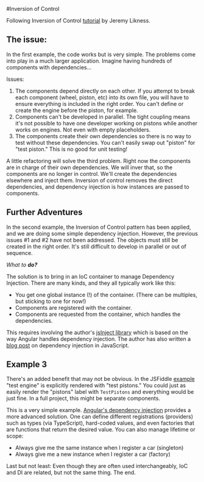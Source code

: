 #Inversion of Control

Following Inversion of Control [tutorial](https://dev.to/azure/dependency-injection-in-javascript-101-2b1e) by Jeremy Likness. 

## The issue:
In the first example, the code works but is very simple.  The problems come into play in a much larger application.  Imagine having hundreds of components with dependencies...

Issues: 

<ol>
    <li>The components depend directly on each other.  If you attempt to break each component (wheel, piston, etc) into its own file, you will have to ensure everything is included in the right order.  You can't define or create the engine before the piston, for example.</li>
    <li>Components can't be developed in parallel.  The tight coupling means it's not possible to have one developer working on pistons while another works on engines.  Not even with empty placeholders.</li>
    <li>The components create their own dependencies so there is no way to test without these dependencies.  You can't easily swap out "piston" for "test piston."  This is no good for unit testing!</li>
</ol>

A little refactoring will solve the third problem.  Right now the components are in charge of their own dependencies.  We will inver that, so the components are no longer in control.  We'll create the dependencies elsewhere and inject them.  Inversion of control removes the direct dependencies, and dependency injection is how instances are passed to components.

## Further Adventures
In the second example, the Inversion of Control pattern has been applied, and we are doing some simple dependency injection.  However, the previous issues #1 and #2 have not been addressed.  The objects must still be created in the right order.  It's still difficult to develop in parallel or out of sequence.

<em>What to <strong>do?</strong></em>

The solution is to bring in an IoC container to manage Dependency Injection.  There are many kinds, and they all typically work like this:

<ul>
    <li>You get one global instance (!) of the container.  (There can be multiples, but sticking to one for now!)</li>
    <li>Components are registered with the container.</li>
    <li>Components are requested from the container, which handles the dependencies.</li>
</ul>

This requires involving the author's [jsInject library](https://github.com/JeremyLikness/jsInject) which is based on the way Angular handles dependency injection.  The author has also written a [blog post](https://csharperimage.jeremylikness.com/2014/06/dependency-injection-explained-via.html) on dependency injection in JavaScript.

## Example 3
There's an added benefit that may not be obvious.  In the JSFiddle [example](https://jsfiddle.net/jeremylikness/8y0ro5gx/) "test engine" is explicitly rendered with "test pistons."  You could just as easily render the "pistons" label with `TestPistons` and everything would be just fine.  In a full project, this might be separate components.

This is a very simple example.  [Angular's dependency injection](https://angular.io/guide/architecture-services) provides a more advanced solution.  One can define different registrations (providers) such as types (via TypeScript), hard-coded values, and even factories that are functions that return the desired value.  You can also manage lifetime or scope:

<ul>
    <li>Always give me the same instance when I register a car (singleton)</li>
    <li>Always give me a new instance when I register a car (factory)</li>
</ul>

Last but not least: Even though they are often used interchangeably, IoC and DI are related, but not the same thing.  The end.